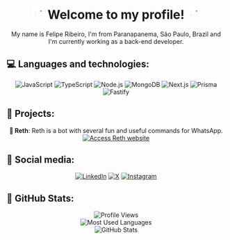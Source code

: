 <h1 align="center">
  <img src="assets/bubbles.gif" width="30" height="30" />
  Welcome to my profile!
  <img src="assets/bubbles.gif" width="30" height="30" />
</h1>

<p align="center">My name is Felipe Ribeiro, I'm from Paranapanema, São Paulo, Brazil and I'm currently working as a back-end developer.</p>

<h2>💻 Languages and technologies:</h2>

<p align="center">
  <img src="https://img.shields.io/badge/-JavaScript-000?style=for-the-badge&logo=javascript&logoColor=9800ff" alt="JavaScript" />
  <img src="https://img.shields.io/badge/-TypeScript-000?style=for-the-badge&logo=typescript&logoColor=9800ff" alt="TypeScript" />
  <img src="https://img.shields.io/badge/-Node.js-000?style=for-the-badge&logo=node.js&logoColor=9800ff" alt="Node.js" />
  <img src="https://img.shields.io/badge/-MongoDB-000?style=for-the-badge&logo=mongodb&logoColor=9800ff" alt="MongoDB" />
  <img src="https://img.shields.io/badge/-Next.js-000?style=for-the-badge&logo=next.js&logoColor=9800ff" alt="Next.js" />
  <img src="https://img.shields.io/badge/-Prisma-000?style=for-the-badge&logo=prisma&logoColor=9800ff" alt="Prisma" />
  <img src="https://img.shields.io/badge/-Fastify-000?style=for-the-badge&logo=fastify&logoColor=9800ff" alt="Fastify" />
 
  </p>

<h2>📂 Projects:</h2>

<p align="center">
  <strong>🤖 Reth</strong>: Reth is a bot with several fun and useful commands for WhatsApp.
  <br />
  <a href="https://rethbot.website"
    ><img src="https://img.shields.io/badge/-Access%20Reth's%20website-000?style=for-the-badge&logo=probot&logoColor=9800ff" alt="Access Reth website"
  /></a>
</p>

<h2>👥 Social media:</h2>

<p align="center">
  <a href="https://www.linkedin.com/in/fxliperibeiro/"
    ><img src="https://img.shields.io/badge/-Linkedin-000?style=for-the-badge&logo=linkedin&logoColor=9800ff" alt="LinkedIn"
  /></a>
  <a href="https://x.com/fxliperibeiro"><img src="https://img.shields.io/badge/-X-000?style=for-the-badge&logo=X&logoColor=9800ff" alt="X" /></a>
  <a href="https://www.instagram.com/fxliperibeiro"
    ><img src="https://img.shields.io/badge/-Instagram-000?style=for-the-badge&logo=instagram&logoColor=9800ff" alt="Instagram"
  /></a>
</p>

<h2>🐙 GitHub Stats:</h2>

<p align="center">
  <img
    src="https://komarev.com/ghpvc/?username=fxliperibeiro&color=9800ff&style=flat-square"
    alt="Profile Views"
  />
  <br />
  <img
    src="https://github-readme-stats.vercel.app/api/top-langs/?username=fxliperibeiro&layout=compact&theme=dark&title_color=9800ff&hide_title=true&bg_color=000000&text_color=ffffff"
    alt="Most Used Languages"
  />
  <br />
  <img
    src="https://github-readme-stats.vercel.app/api?username=fxliperibeiro&show_icons=true&icon_color=9800ff&theme=dark&title_color=9800ff&hide_title=true&bg_color=000000&text_color=ffffff"
    alt="GitHub Stats"
  />
  <br />
</p>
